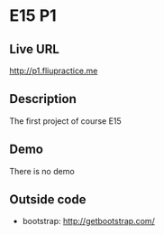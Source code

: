 # E15 P1
## Live URL
<http://p1.fliupractice.me>
## Description
The first project of course E15
## Demo
There is no demo
## Outside code
* bootstrap: <http://getbootstrap.com/>
